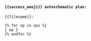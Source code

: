 <!--- [plan_success_multi] -->
#### `{{success_emoji}} autoschematic plan:`
`{{filename}}:`

```
{% for op in ops %}
{ op }
{% endfor %}

```

